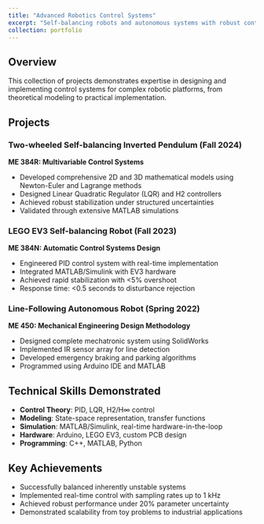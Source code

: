 ```yaml
---
title: "Advanced Robotics Control Systems"
excerpt: "Self-balancing robots and autonomous systems with robust control<br/><img src='/images/robot-control.png'>"
collection: portfolio
---
```


## Overview

This collection of projects demonstrates expertise in designing and implementing control systems for complex robotic platforms, from theoretical modeling to practical implementation.

## Projects

### Two-wheeled Self-balancing Inverted Pendulum (Fall 2024)
**ME 384R: Multivariable Control Systems**

- Developed comprehensive 2D and 3D mathematical models using Newton-Euler and Lagrange methods
- Designed Linear Quadratic Regulator (LQR) and H2 controllers
- Achieved robust stabilization under structured uncertainties
- Validated through extensive MATLAB simulations

### LEGO EV3 Self-balancing Robot (Fall 2023)
**ME 384N: Automatic Control Systems Design**

- Engineered PID control system with real-time implementation
- Integrated MATLAB/Simulink with EV3 hardware
- Achieved rapid stabilization with <5% overshoot
- Response time: <0.5 seconds to disturbance rejection

### Line-Following Autonomous Robot (Spring 2022)
**ME 450: Mechanical Engineering Design Methodology**

- Designed complete mechatronic system using SolidWorks
- Implemented IR sensor array for line detection
- Developed emergency braking and parking algorithms
- Programmed using Arduino IDE and MATLAB

## Technical Skills Demonstrated

- **Control Theory**: PID, LQR, H2/H∞ control
- **Modeling**: State-space representation, transfer functions
- **Simulation**: MATLAB/Simulink, real-time hardware-in-the-loop
- **Hardware**: Arduino, LEGO EV3, custom PCB design
- **Programming**: C++, MATLAB, Python

## Key Achievements

- Successfully balanced inherently unstable systems
- Implemented real-time control with sampling rates up to 1 kHz
- Achieved robust performance under 20% parameter uncertainty
- Demonstrated scalability from toy problems to industrial applications
